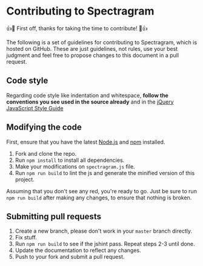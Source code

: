 # Contributing to Spectragram

:+1::tada: First off, thanks for taking the time to contribute! :tada::+1:

The following is a set of guidelines for contributing to Spectragram, which is hosted on GitHub.
These are just guidelines, not rules, use your best judgment and feel free to propose changes to this document in a pull request.

## Code style

Regarding code style like indentation and whitespace, **follow the conventions you see used in the source already** and in the [jQuery JavaScript Style Guide](https://contribute.jquery.org/style-guide/js/)

## Modifying the code

First, ensure that you have the latest [Node.js](http://nodejs.org/) and [npm](http://npmjs.org/) installed.

1. Fork and clone the repo.
1. Run `npm install` to install all dependencies.
1. Make your modifications on `spectragram.js` file.
1. Run `npm run build` to lint the js and generate the minified version of this project.

Assuming that you don't see any red, you're ready to go. Just be sure to run `npm run build` after making any changes, to ensure that nothing is broken.

## Submitting pull requests

1. Create a new branch, please don't work in your `master` branch directly.
1. Fix stuff.
1. Run `npm run build` to see if the jshint pass. Repeat steps 2-3 until done.
1. Update the documentation to reflect any changes.
1. Push to your fork and submit a pull request.